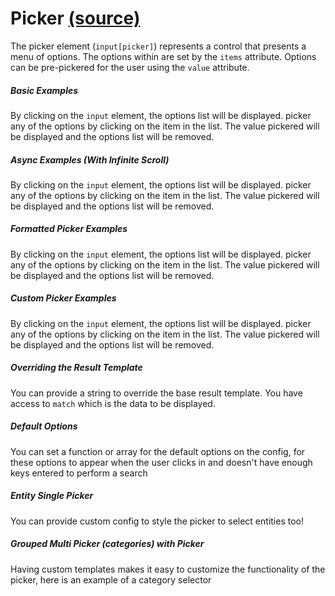 Picker [(source)](https://github.com/bullhorn/novo-elements/tree/master/projects/novo-examples/src/elements/picker)
============================================================================================

The picker element (`input[picker]`) represents a control that presents a menu of options. The options within are set by the `items` attribute. Options can be pre\-pickered for the user using the `value` attribute.

  

##### Basic Examples

By clicking on the `input` element, the options list will be displayed. picker any of the options by clicking on the item in the list. The value pickered will be displayed and the options list will be removed.

<code-example example="basic-picker"></code-example>

##### Async Examples (With Infinite Scroll)

By clicking on the `input` element, the options list will be displayed. picker any of the options by clicking on the item in the list. The value pickered will be displayed and the options list will be removed.

<code-example example="async-picker"></code-example>

##### Formatted Picker Examples

By clicking on the `input` element, the options list will be displayed. picker any of the options by clicking on the item in the list. The value pickered will be displayed and the options list will be removed.

<code-example example="formatted-picker"></code-example>

##### Custom Picker Examples

By clicking on the `input` element, the options list will be displayed. picker any of the options by clicking on the item in the list. The value pickered will be displayed and the options list will be removed.

<code-example example="custom-picker-results"></code-example>

##### Overriding the Result Template

You can provide a string to override the base result template. You have access to `match` which is the data to be displayed.

<code-example example="override-template"></code-example>

##### Default Options

You can set a function or array for the default options on the config, for these options to appear when the user clicks in and doesn't have enough keys entered to perform a search

<code-example example="default-options-picker"></code-example>

##### Entity Single Picker

You can provide custom config to style the picker to select entities too!

<code-example example="entity-picker"></code-example>

##### Grouped Multi Picker (categories) with Picker

Having custom templates makes it easy to customize the functionality of the picker, here is an example of a category selector

<code-example example="grouped-picker"></code-example>
